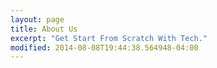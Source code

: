 ```yaml
---
layout: page
title: About Us
excerpt: "Get Start From Scratch With Tech."
modified: 2014-08-08T19:44:38.564948-04:00
---
```


